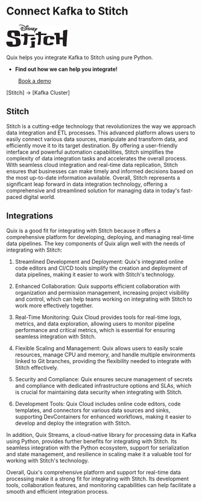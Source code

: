 # Connect Kafka to Stitch

![](./images/logo_1.jpg)

Quix helps you integrate Kafka to Stitch using pure Python.

<div class="grid cards blog-grid-card" markdown>

- __Find out how we can help you integrate!__

    <a class="md-button md-button--primary" href="https://share.hsforms.com/1iW0TmZzKQMChk0lxd_tGiw4yjw2?__hstc=175542013.2303933fbd746c0ac86d9ccbe9bc9100.1728383268831.1729603416735.1729620918855.31&__hssc=175542013.1.1729620918855&__hsfp=2132701734" target="_blank" style="margin:.5rem;">Book a demo</a>

</div>

[Stitch] -> [Kafka Cluster]

## Stitch

Stitch is a cutting-edge technology that revolutionizes the way we approach data integration and ETL processes. This advanced platform allows users to easily connect various data sources, manipulate and transform data, and efficiently move it to its target destination. By offering a user-friendly interface and powerful automation capabilities, Stitch simplifies the complexity of data integration tasks and accelerates the overall process. With seamless cloud integration and real-time data replication, Stitch ensures that businesses can make timely and informed decisions based on the most up-to-date information available. Overall, Stitch represents a significant leap forward in data integration technology, offering a comprehensive and streamlined solution for managing data in today's fast-paced digital world.

## Integrations

Quix is a good fit for integrating with Stitch because it offers a comprehensive platform for developing, deploying, and managing real-time data pipelines. The key components of Quix align well with the needs of integrating with Stitch:

1. Streamlined Development and Deployment: Quix's integrated online code editors and CI/CD tools simplify the creation and deployment of data pipelines, making it easier to work with Stitch's technology.

2. Enhanced Collaboration: Quix supports efficient collaboration with organization and permission management, increasing project visibility and control, which can help teams working on integrating with Stitch to work more effectively together.

3. Real-Time Monitoring: Quix Cloud provides tools for real-time logs, metrics, and data exploration, allowing users to monitor pipeline performance and critical metrics, which is essential for ensuring seamless integration with Stitch.

4. Flexible Scaling and Management: Quix allows users to easily scale resources, manage CPU and memory, and handle multiple environments linked to Git branches, providing the flexibility needed to integrate with Stitch effectively.

5. Security and Compliance: Quix ensures secure management of secrets and compliance with dedicated infrastructure options and SLAs, which is crucial for maintaining data security when integrating with Stitch.

6. Development Tools: Quix Cloud includes online code editors, code templates, and connectors for various data sources and sinks, supporting DevContainers for enhanced workflows, making it easier to develop and deploy the integration with Stitch.

In addition, Quix Streams, a cloud-native library for processing data in Kafka using Python, provides further benefits for integrating with Stitch. Its seamless integration with the Python ecosystem, support for serialization and state management, and resilience in scaling make it a valuable tool for working with Stitch's technology.

Overall, Quix's comprehensive platform and support for real-time data processing make it a strong fit for integrating with Stitch. Its development tools, collaboration features, and monitoring capabilities can help facilitate a smooth and efficient integration process.


